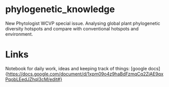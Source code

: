 # phylogenetic_knowledge
New Phytologist WCVP special issue. Analysing global plant phylogenetic diversity hotspots and compare with conventional hotspots and environment.

# Links
Notebook for daily work, ideas and keeping track of things: [google docs]{https://docs.google.com/document/d/1xpm09o4z9haBdFzmqCq2ZjAE9qxPqobLEedJZhql3cM/edit#}
